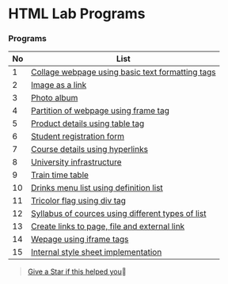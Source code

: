 # HTML Lab Programs

### Programs
No | List
---| -------------
1  | [Collage webpage using basic text formatting tags](https://nasw1h.github.io/CS1-HTML/#/program/01)
2  | [Image as a link](https://nasw1h.github.io/CS1-HTML/#/program/02)
3  | [Photo album](https://nasw1h.github.io/CS1-HTML/#/program/03)
4  | [Partition of webpage using frame tag](https://nasw1h.github.io/CS1-HTML/#/program/04)
5  | [Product details using table tag](https://nasw1h.github.io/CS1-HTML/#/program/05)
6  | [Student registration form](https://nasw1h.github.io/CS1-HTML/#/program/06)
7  | [Course details using hyperlinks](https://nasw1h.github.io/CS1-HTML/#/program/07)
8  | [University infrastructure](https://nasw1h.github.io/CS1-HTML/#/program/08)
9  | [Train time table](https://nasw1h.github.io/CS1-HTML/#/program/09)
10 | [Drinks menu list using definition list](https://nasw1h.github.io/CS1-HTML/#/program/10)
11 | [Tricolor flag using div tag](https://nasw1h.github.io/CS1-HTML/#/program/11)
12 | [Syllabus of cources using different types of list](https://nasw1h.github.io/CS1-HTML/#/program/12)
13 | [Create links to page, file and external link](https://nasw1h.github.io/CS1-HTML/#/program/13)
14 | [Wepage using iframe tags](https://nasw1h.github.io/CS1-HTML/#/program/14)
15 | [Internal style sheet implementation](https://nasw1h.github.io/CS1-HTML/#/program/15)

> [Give a Star if this helped you](https://github.com/nasw1h/CS1-HTML)🌟
